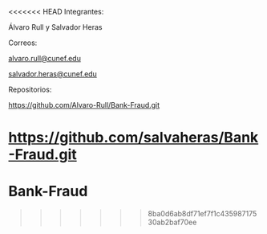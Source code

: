 <<<<<<< HEAD
Integrantes: 

Álvaro Rull y Salvador Heras

Correos:

alvaro.rull@cunef.edu

salvador.heras@cunef.edu

Repositorios:

https://github.com/Alvaro-Rull/Bank-Fraud.git

https://github.com/salvaheras/Bank-Fraud.git
=======
# Bank-Fraud
>>>>>>> 8ba0d6ab8df71ef7f1c43598717530ab2baf70ee
